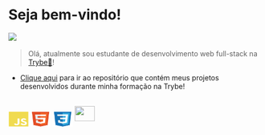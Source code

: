 # Seja bem-vindo!

<div>
	<a href="https://www.linkedin.com/in/ant%C3%B4nio-santana-gon%C3%A7alves-neto-98b093240/overlay/contact-info/" target="_blank"><img src= "https://img.shields.io/badge/LinkedIn-0077B5?style=for-the-badge&logo=linkedin&logoColor=white" target="_blank"></a>
</div>

> Olá, atualmente sou estudante de desenvolvimento web full-stack na [Trybe:rocket:](https://www.betrybe.com/)!

- [Clique aqui](https://github.com/AntonioSsantana/first) para ir ao repositório que contém meus projetos desenvolvidos durante minha formação na Trybe!

<div style="display: inline_block"><br>
<img align="center" alt="JSBadge" height="30" width="40" src="https://raw.githubusercontent.com/devicons/devicon/master/icons/javascript/javascript-plain.svg">
<img align="center" alt="HTMLBadge" height="30" width="40" src="https://raw.githubusercontent.com/devicons/devicon/master/icons/html5/html5-original.svg">
<img align="center" alt="CSSbadge" height="30" width="40" src="https://raw.githubusercontent.com/devicons/devicon/master/icons/css3/css3-original.svg">
<img height="30" width="40" src="https://cdn.jsdelivr.net/gh/devicons/devicon/icons/react/react-original.svg">
</div>
